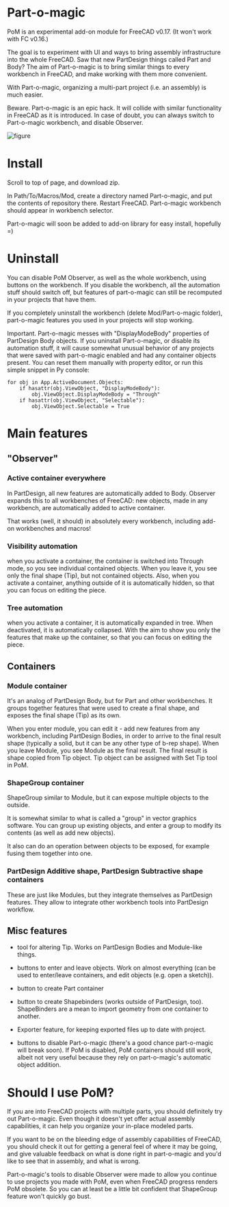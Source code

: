 # Part-o-magic
PoM is an experimental add-on module for FreeCAD v0.17. (It won't work with FC v0.16.)

The goal is to experiment with UI and ways to bring assembly infrastructure into the whole FreeCAD. Saw that new PartDesign things called Part and Body? The aim of Part-o-magic is to bring similar things to every workbench in FreeCAD, and make working with them more convenient.

With Part-o-magic, organizing a multi-part project (i.e. an assembly) is much easier.

Beware. Part-o-magic is an epic hack. It will collide with similar functionality in FreeCAD as it is introduced. In case of doubt, you can always switch to Part-o-magic workbench, and disable Observer.

![figure](https://raw.githubusercontent.com/wiki/DeepSOIC/Part-o-magic/pictures/rotating-plate.png)

# Install
Scroll to top of page, and download zip.

In Path/To/Macros/Mod, create a directory named Part-o-magic, and put the contents of repository there. Restart FreeCAD. Part-o-magic workbench should appear in workbench selector.

Part-o-magic will soon be added to add-on library for easy install, hopefully =)

# Uninstall

You can disable PoM Observer, as well as the whole workbench, using buttons on the workbench. If you disable the workbench, all the automation stuff should switch off, but features of part-o-magic can still be recomputed in your projects that have them.

If you completely uninstall the workbench (delete Mod/Part-o-magic folder), part-o-magic features you used in your projects will stop working.

Important. Part-o-magic messes with "DisplayModeBody" properties of PartDesign Body objects. If you uninstall Part-o-magic, or disable its automation stuff, it will cause somewhat unusual behavior of any projects that were saved with part-o-magic enabled and had any container objects present. You can reset them manually with property editor, or run this simple snippet in Py console:

    for obj in App.ActiveDocument.Objects:
        if hasattr(obj.ViewObject, "DisplayModeBody"):
            obj.ViewObject.DisplayModeBody = "Through"
        if hasattr(obj.ViewObject, "Selectable"):
            obj.ViewObject.Selectable = True

# Main features

## "Observer"

### Active container everywhere
In PartDesign, all new features are automatically added to Body. Observer expands this to all workbenches of FreeCAD: new objects, made in any workbench, are automatically added to active container. 

That works (well, it should) in absolutely every workbench, including add-on workbenches and macros!

### Visibility automation
when you activate a container, the container is switched into Through mode, so you see individual contained objects. When you leave it, you see only the final shape (Tip), but not contained objects. Also, when you activate a container, anything outside of it is automatically hidden, so that you can focus on editing the piece.

### Tree automation
when you activate a container, it is automatically expanded in tree. When deactivated, it is automatically collapsed. With the aim to show you only the features that make up the container, so that you can focus on editing the piece.

## Containers

### Module container
It's an analog of PartDesign Body, but for Part and other workbenches. It groups together features that were used to create a final shape, and exposes the final shape (Tip) as its own. 

When you enter module, you can edit it - add new features from any workbench, including PartDesign Bodies, in order to arrive to the final result shape (typically a solid, but it can be any other type of b-rep shape). When you leave Module, you see Module as the final result. The final result is shape copied from Tip object. Tip object can be assigned with Set Tip tool in PoM.

### ShapeGroup container 
ShapeGroup similar to Module, but it can expose multiple objects to the outside. 

It is somewhat similar to what is called a "group" in vector graphics software. You can group up existing objects, and enter a group to modify its contents (as well as add new objects).

It also can do an operation between objects to be exposed, for example fusing them together into one.

### PartDesign Additive shape, PartDesign Subtractive shape containers
These are just like Modules, but they integrate themselves as PartDesign features. They allow to integrate other workbench tools into PartDesign workflow.

## Misc features

* tool for altering Tip. Works on PartDesign Bodies and Module-like things.

* buttons to enter and leave objects. Work on almost everything (can be used to enter/leave containers, and edit objects (e.g. open a sketch)).

* button to create Part container

* button to create Shapebinders (works outside of PartDesign, too). ShapeBinders are a mean to import geometry from one container to another.

* Exporter feature, for keeping exported files up to date with project.

* buttons to disable Part-o-magic (there's a good chance part-o-magic will break soon). If PoM is disabled, PoM containers should still work, albeit not very useful because they rely on part-o-magic's automatic object addition.

# Should I use PoM?

If you are into FreeCAD projects with multiple parts, you should definitely try out Part-o-magic. Even though it doesn't yet offer actual assembly capabilities, it can help you organize your in-place modeled parts.

If you want to be on the bleeding edge of assembly capabilities of FreeCAD, you should check it out for getting a general feel of where it may be going, and give valuable feedback on what is done right in part-o-magic and you'd like to see that in assembly, and what is wrong.

Part-o-magic's tools to disable Observer were made to allow you continue to use projects you made with PoM, even when FreeCAD progress renders PoM obsolete. So you can at least be a little bit confident that ShapeGroup feature won't quickly go bust.
